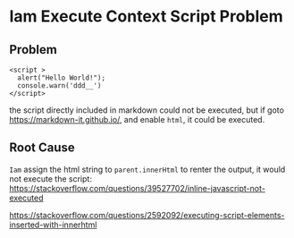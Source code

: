 # Iam Execute Context Script Problem

## Problem

    <script >
      alert("Hello World!");
      console.warn('ddd__')
    </script>

the script directly included in markdown could not be executed, but if goto https://markdown-it.github.io/, and enable `html`, it could be executed.

## Root Cause
`Iam` assign the html string to  `parent.innerHtml` to renter the output, it would not execute the script:
https://stackoverflow.com/questions/39527702/inline-javascript-not-executed

https://stackoverflow.com/questions/2592092/executing-script-elements-inserted-with-innerhtml

